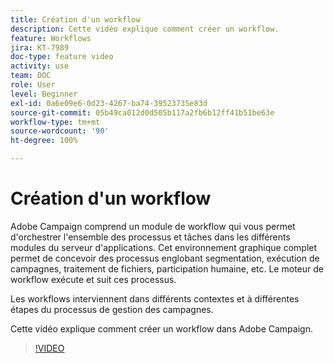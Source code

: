 ```yaml
---
title: Création d'un workflow
description: Cette vidéo explique comment créer un workflow.
feature: Workflows
jira: KT-7989
doc-type: feature video
activity: use
team: DOC
role: User
level: Beginner
exl-id: 0a6e09e6-0d23-4267-ba74-39523735e83d
source-git-commit: 05b49ca012d0d505b117a2fb6b12ff41b51be63e
workflow-type: tm+mt
source-wordcount: '90'
ht-degree: 100%

---
```


# Création d&#39;un workflow

Adobe Campaign comprend un module de workflow qui vous permet d&#39;orchestrer l&#39;ensemble des processus et tâches dans les différents modules du serveur d&#39;applications. Cet environnement graphique complet permet de concevoir des processus englobant segmentation, exécution de campagnes, traitement de fichiers, participation humaine, etc. Le moteur de workflow exécute et suit ces processus.

Les workflows interviennent dans différents contextes et à différentes étapes du processus de gestion des campagnes.

Cette vidéo explique comment créer un workflow dans Adobe Campaign.

>[!VIDEO](https://video.tv.adobe.com/v/25559?quality=12&learn=on)
